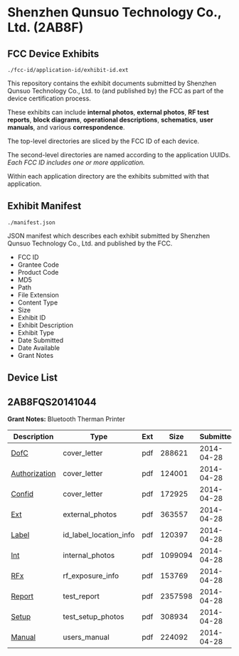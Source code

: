 # Shenzhen Qunsuo Technology Co., Ltd. (2AB8F)
## FCC Device Exhibits

```
./fcc-id/application-id/exhibit-id.ext
```

This repository contains the exhibit documents submitted by Shenzhen Qunsuo Technology Co., Ltd. to (and published by) the FCC as part of the device certification process.

These exhibits can include **internal photos**, **external photos**, **RF test reports**, **block diagrams**, **operational descriptions**, **schematics**, **user manuals**, and various **correspondence**.

The top-level directories are sliced by the FCC ID of each device.

The second-level directories are named according to the application UUIDs. *Each FCC ID includes one or more application.*

Within each application directory are the exhibits submitted with that application. 

## Exhibit Manifest

```
./manifest.json
```

JSON manifest which describes each exhibit submitted by Shenzhen Qunsuo Technology Co., Ltd. and published by the FCC.

- FCC ID
- Grantee Code
- Product Code
- MD5
- Path
- File Extension
- Content Type
- Size
- Exhibit ID
- Exhibit Description
- Exhibit Type
- Date Submitted
- Date Available
- Grant Notes

## Device List
## 2AB8FQS20141044
**Grant Notes:** Bluetooth Therman Printer

| Description | Type | Ext | Size | Submitted | Available |
| ----------- | ---- | --- | ---- | --------- | --------- |
| [DofC](2AB8FQS20141044/227b55f3887f86b56b92d1d105a3175b/2253266.pdf) | cover_letter | pdf | 288621 | 2014-04-28 | 2014-04-28 |
| [Authorization](2AB8FQS20141044/227b55f3887f86b56b92d1d105a3175b/2253268.pdf) | cover_letter | pdf | 124001 | 2014-04-28 | 2014-04-28 |
| [Confid](2AB8FQS20141044/227b55f3887f86b56b92d1d105a3175b/2253269.pdf) | cover_letter | pdf | 172925 | 2014-04-28 | 2014-04-28 |
| [Ext](2AB8FQS20141044/227b55f3887f86b56b92d1d105a3175b/2253267.pdf) | external_photos | pdf | 363557 | 2014-04-28 | 2014-04-28 |
| [Label](2AB8FQS20141044/227b55f3887f86b56b92d1d105a3175b/2253272.pdf) | id_label_location_info | pdf | 120397 | 2014-04-28 | 2014-04-28 |
| [Int](2AB8FQS20141044/227b55f3887f86b56b92d1d105a3175b/2253271.pdf) | internal_photos | pdf | 1099094 | 2014-04-28 | 2014-04-28 |
| [RFx](2AB8FQS20141044/227b55f3887f86b56b92d1d105a3175b/2253273.pdf) | rf_exposure_info | pdf | 153769 | 2014-04-28 | 2014-04-28 |
| [Report](2AB8FQS20141044/227b55f3887f86b56b92d1d105a3175b/2253270.pdf) | test_report | pdf | 2357598 | 2014-04-28 | 2014-04-28 |
| [Setup](2AB8FQS20141044/227b55f3887f86b56b92d1d105a3175b/2253274.pdf) | test_setup_photos | pdf | 308934 | 2014-04-28 | 2014-04-28 |
| [Manual](2AB8FQS20141044/227b55f3887f86b56b92d1d105a3175b/2253275.pdf) | users_manual | pdf | 224092 | 2014-04-28 | 2014-04-28 |
